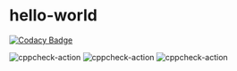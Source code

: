 # hello-world

[![Codacy Badge](https://api.codacy.com/project/badge/Grade/a0357886f4334ab8bffd64690465c53d)](https://app.codacy.com/manual/stepin104374/hello-world?utm_source=github.com&utm_medium=referral&utm_content=stepin104374/hello-world&utm_campaign=Badge_Grade_Dashboard)

![cppcheck-action](https://github.com/stepin104374/hello-world/workflows/cppcheck-action/badge.svg)
![cppcheck-action](https://github.com/stepin104374/hello-world/workflows/cppcheck-action/badge.svg)
![cppcheck-action](https://github.com/stepin104374/hello-world/workflows/cppcheck-action/badge.svg)
